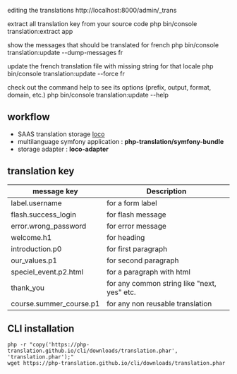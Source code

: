 editing the translations
http://localhost:8000/admin/_trans

extract all translation key from your source code
php bin/console translation:extract app

show the messages that should be translated for french
php bin/console translation:update --dump-messages fr

update the french translation file with missing string for that locale
php bin/console translation:update --force fr

check out the command help to see its options (prefix, output, format, domain, etc.)
php bin/console translation:update --help

## workflow
- SAAS translation storage [loco](https://localise.biz/)
- multilanguage symfony application : __php-translation/symfony-bundle__
- storage adapter : __loco-adapter__

## translation key

 message key               | Description
 ---                       | ---
 label.username            | for a form label
 flash.success_login       | for flash message
 error.wrong_password      | for error message
 welcome.h1                | for heading
 introduction.p0           | for first paragraph 
 our_values.p1             | for second paragraph 
 speciel_event.p2.html     | for a paragraph with html
 thank_you                 | for any common string like "next, yes" etc.
 course.summer_course.p1   | for any non reusable translation


##  CLI installation
    php -r "copy('https://php-translation.github.io/cli/downloads/translation.phar', 'translation.phar');"
    wget https://php-translation.github.io/cli/downloads/translation.phar